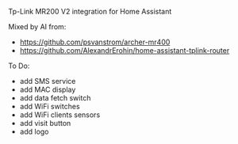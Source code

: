 Tp-Link MR200 V2 integration for Home Assistant

Mixed by AI from:
  - https://github.com/psvanstrom/archer-mr400
  - https://github.com/AlexandrErohin/home-assistant-tplink-router

To Do:
  - add SMS service
  - add MAC display
  - add data fetch switch
  - add WiFi switches
  - add WiFi clients sensors
  - add visit button
  - add logo
